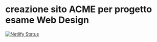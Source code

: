 #  creazione sito ACME per progetto esame Web Design 
[![Netlify Status](https://api.netlify.com/api/v1/badges/bc142abc-2657-4a0b-86d3-8fb9850a094f/deploy-status)](https://app.netlify.com/sites/sito-acme/deploys)
